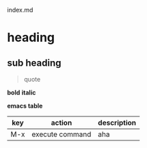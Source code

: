 index.md

# heading

## sub heading 

> quote

**bold**
__italic__

**emacs table**

key | action | description
---|---|---
M-x | execute command | aha
